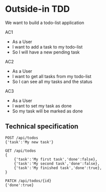 # Outside-in TDD

We want to build a todo-list application

AC1

- As a User
- I want to add a task to my todo-list
- So I will have a new pending task

AC2

- As a User
- I want to get all tasks from my todo-list
- So I can see all my tasks and the status

AC3

- As a User
- I want to set my task as done
- So my task will be marked as done

## Technical specification

```
POST /api/todos
{'task':'My new task'}

GET /api/todos
{   
    {'task':'My first task','done':false},
    {'task':'My second task','done':false},
    {'task':'My finished task','done':true},
}

PATCH /api/todos/{id}
{'done':true}
```
